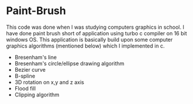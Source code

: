 # Paint-Brush

This code was done when I was studying computers graphics in school. I have done paint brush short of application using turbo c compiler on 16 bit windows OS. This application is basically build upon some computer graphics algorithms (mentioned below) which I implemented in c. 

* Bresenham's line 
* Bresenham's circle/ellipse drawing algorithm
* Bezier curve
* B-spline
* 3D rotation on x,y and z axis
* Flood fill
* Clipping algorithm  
